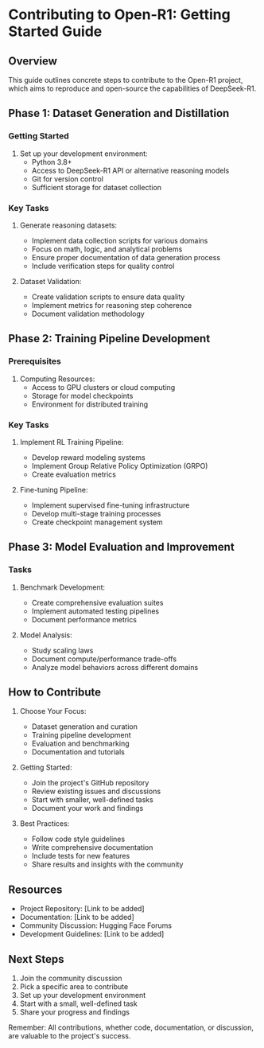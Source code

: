 # Contributing to Open-R1: Getting Started Guide

## Overview
This guide outlines concrete steps to contribute to the Open-R1 project, which aims to reproduce and open-source the capabilities of DeepSeek-R1.

## Phase 1: Dataset Generation and Distillation
### Getting Started
1. Set up your development environment:
   - Python 3.8+
   - Access to DeepSeek-R1 API or alternative reasoning models
   - Git for version control
   - Sufficient storage for dataset collection

### Key Tasks
1. Generate reasoning datasets:
   - Implement data collection scripts for various domains
   - Focus on math, logic, and analytical problems
   - Ensure proper documentation of data generation process
   - Include verification steps for quality control

2. Dataset Validation:
   - Create validation scripts to ensure data quality
   - Implement metrics for reasoning step coherence
   - Document validation methodology

## Phase 2: Training Pipeline Development
### Prerequisites
1. Computing Resources:
   - Access to GPU clusters or cloud computing
   - Storage for model checkpoints
   - Environment for distributed training

### Key Tasks
1. Implement RL Training Pipeline:
   - Develop reward modeling systems
   - Implement Group Relative Policy Optimization (GRPO)
   - Create evaluation metrics

2. Fine-tuning Pipeline:
   - Implement supervised fine-tuning infrastructure
   - Develop multi-stage training processes
   - Create checkpoint management system

## Phase 3: Model Evaluation and Improvement
### Tasks
1. Benchmark Development:
   - Create comprehensive evaluation suites
   - Implement automated testing pipelines
   - Document performance metrics

2. Model Analysis:
   - Study scaling laws
   - Document compute/performance trade-offs
   - Analyze model behaviors across different domains

## How to Contribute
1. Choose Your Focus:
   - Dataset generation and curation
   - Training pipeline development
   - Evaluation and benchmarking
   - Documentation and tutorials

2. Getting Started:
   - Join the project's GitHub repository
   - Review existing issues and discussions
   - Start with smaller, well-defined tasks
   - Document your work and findings

3. Best Practices:
   - Follow code style guidelines
   - Write comprehensive documentation
   - Include tests for new features
   - Share results and insights with the community

## Resources
- Project Repository: [Link to be added]
- Documentation: [Link to be added]
- Community Discussion: Hugging Face Forums
- Development Guidelines: [Link to be added]

## Next Steps
1. Join the community discussion
2. Pick a specific area to contribute
3. Set up your development environment
4. Start with a small, well-defined task
5. Share your progress and findings

Remember: All contributions, whether code, documentation, or discussion, are valuable to the project's success.
